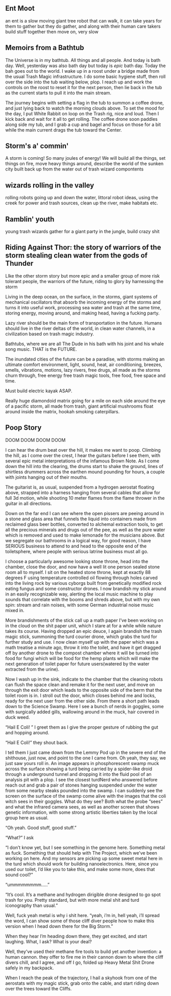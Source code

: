 ## Ent Moot

an ent is a slow moving giant tree robot that can walk, it can take years for them to gather but they do gather, and along with their human care takers build stuff together then move on, very slow


## Memoirs from a Bathtub

The Universe is in my bathtub.  All things and all people.  And today is bath day.  Well, yesterday was also bath day but today is *epic* bath day.  Today the bah goes out to the world.  I wake up in a roost under a bridge made from the usual Trash Magic infrastructure.  I do some basic hygiene stuff, then roll over the side into the tub waiting below, plop.  I reach up and work the controls on the roost to reset it for the next person, then lie back in the tub as the current starts to pull it into the main stream.  

The journey begins with setting a flag in the tub to summon a coffee drone, and just lying back to watch the morning clouds above. To set the mood for the day, I put White Rabbit on loop on the Trash rig, nice and loud.   Then I kick back and wait for it all to get rolling.  The coffee drone soon paddles along side my tub, and I grab a cup and bagel and focus on those for a bit while the main current drags the tub toward the Center.  



## Storm's a' commin'

A storm is coming! So many joules of energy!  We will build all the things, set things on fire, move heavy things around, describe the world of the sunken city built back up from the water out of trash wizard compontents

## wizards rolling in the valley

rolling robots going up and down the water, littoral robot ideas, using the creek for power and trash sources, clean up the river, make habitats etc. 

## Ramblin' youth

young trash wizards gather for a giant party in the jungle, build crazy shit


## Riding Against Thor: the story of warriors of the storm stealing clean water from the gods of Thunder

LIke the other storm story but more epic and a smaller group of more risk tolerant people, the warriors of the future, riding to glory by harnessing the storm


Living in the deep ocean, on the surface, in the storms, giant systems of mechanical oscillators that absorb the incoming energy of the storms and turns it into useful work, processing sea water and trash at the same time, storing energy, moving around, and making head, having a fucking party.  

Lazy river should be the main form of transportation in the future. Humans should live in the river deltas of the world, in clean water channels, in a civilization based on trash magic industry.  

Bathtubs, where we are all The Dude in his bath with his joint and his whale song music.  THAT is  the FUTURE.  

The inundated cities of the future can be a paradise, with storms making an ultimate comfort environment, light, sound, heat, air conditioning, breezes, smells, vibrations, motions, lazy rivers, free drugs, all made as the storms churn through, free energy free trash magic tools, free food, free space and time.  

Must build electric kayak ASAP.  

Really huge diamondoid matrix going for a mile on each side around the eye of a pacific storm, all made from trash, giant artificial mushrooms float around inside the matrix, hookah smoking caterpillars.  

## Poop Story

DOOM DOOM DOOM DOOM

I can hear the drum beat over the hill, it makes me want to poop.  Climbing the hill, as I come over the crest, I hear the guitars before I see them, with several epic metal interpretations of the infamous Brown Note.  As I come down the hill into the clearing, the drums start to shake the ground, lines of shirtless drummers across the earthen mound pounding for hours, a couple with joints hanging out of their mouths.

The guitarist is, as usual, suspended from a hydrogen aerostat floating above, strapped into a harness hanging from several cables that allow for full 3d motion, while shooting 10 meter flames from the flame thrower in the guitar in all directions.

Down on the far end I can see where the open pissers are peeing around in a stone and glass area that funnels the liquid into containers made from reclaimed glass beer bottles, converted to alchemal extraction tools, to get all the precious minerals and drugs out of the pee, as well as the pure water which is removed and used to make lemonade for the musicians above. But we segregate our bathrooms in a logical way, for good reason, I have SERIOUS business to attend to and head to the opposite end of the toiletsphere, where people with serious latrine business must all go.

I choose a particularly awesome looking stone throne, head into the chamber, close the door, and now have a well lit one person sealed stone room  all to myself.  I sit on the heated stone throne, kept at exactly 88 degrees F using temperature controlled oil flowing through holes carved into the living rock by various cyborgs built from genetically modified rock eating fungus and some constructor drones.  I now brandish my stick around in an easily recognizable way, alerting the local music machine to play sounds that correlate with the booms and shreds above, but with my own spin: stream and rain noises, with some German industrial noise music mixed in.

More brandishments of the stick call up a math paper I’ve been working on in the cloud on the shit paper unit, which I stare at for a while while nature takes its course.  Having dropped an epic deuce, I again brandish the trash magic stick, summoning the turd courier drone, which grabs the turd for further study and use.  I now clean myself up with the paper which was a math treatise a minute ago, throw it into the toilet, and have it get dragged off by another drone to the compost chamber where it will be turned into food for fungi which will be food for the hemp plants which will make the next generation of toilet paper for future users(watered by the water extracted from the urine).

Now I wash up in the sink, indicate to the chamber that the cleaning robots can flush the space clean and remake it for the next user, and move on through the exit door which leads to the opposite side of the berm that the toilet room is in. I stroll out the door, which closes behind me and locks, ready for the next user from the other side.  From there a short path leads down to the Science Swamp.  Here I see a bunch of nerds in goggles, some with surgically added gills, wallowing around in the muck, hair covered in duck weed.

“Hail E Coli! ”  I greet them as I give the proper gesture of rubbing the gut and hopping around.

“Hail E Coli!” they shout back.

I tell them I just came down from the Lemmy Pod up in the severe end of the shithouse, just now, and point to the one I came from.  Oh yeah, they say, we just saw yours roll in.  An image appears in phosphorescent swamp muck across the surface showing a turd being carried by a spider-like droid through a underground tunnel and dropping it into the fluid pool of an analysis pit with a plop.  I see the closest turdNerd who answered before reach out and grab a pair of stones hanging suspended under the water from some nearby steaks pounded into the swamp.  I can suddenly see the screen on the surface of the swamp come alive with the images that the coli witch sees in their goggles.  What do they see?  Both what the probe “sees” and what the infrared camera sees, as well as another screen that shows genetic information, with some strong artistic liberties taken by the local group here as usual.

“Oh yeah.  Good stuff, good stuff.”

“What?”  I ask

“I don’t know yet, but I see something in the genome here.   Something metal as fuck.  Something that should help with The Project, which we’ve been working on here.  And my sensors are picking up some sweet metal here in the  turd which should work for building nanoelectronics.  Here, since you used our toilet, I’d like you to take this, and make some more, does that sound cool?”

“ummmmmmmm…..”

“It’s cool.  It’s a methane and hydrogen dirigible drone designed to go spot trash for you. Pretty standard, but with more metal shit and turd iconography than usual.”

Well, fuck yeah metal is why i shit here.  “yeah, i’m in, hell yeah, i’ll spread the word, I can show some of those cliff diver people how to make this version when I head down there for the Big Storm.”

When they hear I’m heading down there, they get excited, and start laughing.  What, I ask?    What is your deal?

Well, they’ve used their methane fire tools to build yet another invention: a human cannon.  they offer to fire me in their cannon down to where the cliff divers chill, and I agree, and off I go, folded up Heavy Metal Shit Drone safely in my backpack.

When I reach the peak of the trajectory, I hail a skyhook from one of the aerostats with my magic stick, grab onto the cable, and start riding down over the trees toward the Cliffs.